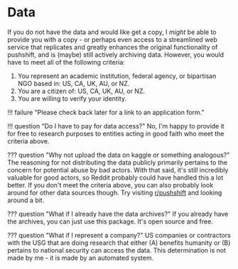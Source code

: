 # Data

If you do not have the data and would like get a copy, I *might* be able to provide you with a copy - or perhaps even access to a streamlined web service that replicates and greatly enhances the original functionality of pushshift, and is (maybe) still actively archiving data. However, you would have to meet all of the following criteria:

1. You represent an academic institution, federal agency, or bipartisan NGO based in: US, CA, UK, AU, or NZ.
2. You are a citizen of: US, CA, UK, AU, or NZ.
3. You are willing to verify your identity.

!!! failure "Please check back later for a link to an application form."

!!! question "Do I have to pay for data access?"
    No, I'm happy to provide it for free to research purposes to entities acting in good faith who meet the criteria above.

<!--
It does cost me money though, which comes out of my paycheck. Given I also have to pay for tuition, caffeine, ramen, etc. I can't afford to provide access to everyone.
-->

??? question "Why not upload the data on kaggle or something analogous?"
    The reasoning for not distributing the data publicly primarily pertains to the concern for potential abuse by bad actors. With that said, it's still incredibly valuable for good actors, so Reddit probably could have handled this a lot better. If you don't meet the criteria above, you can also probably look around for other data sources though. Try visiting [r/pushshift](https://www.reddit.com/r/pushshift) and looking around a bit.

<!--
Of course, on a deeper philosophical level, there are no good or bad actors. There are only competing interests and the driving force of evolution and natural selection. Is a tapeworm bad? If you are a human, yes. If you are a tapeworm, no - then humans are bad. I could write several pages about this, but I'll put that somewhere else. I digress, the heuristic you can use for whether I'll provide access is:

- You want access because you want to do something to help humanity -> Access granted
- You want access because you want something to help yourself -> Factored in
- You want access because you want to do something to hurt humanity -> Access denied

Plus meeting the formal criteria above.
-->

??? question "What if I already have the data archives?"
    If you already have the archives, you can just use this package. It's open source and free.

??? question "What if I represent a company?"
    US companies or contractors with the USG that are doing research that either (A) benefits humanity or (B) pertains to national security can access the data. This determination is not made by me - it is made by an automated system.